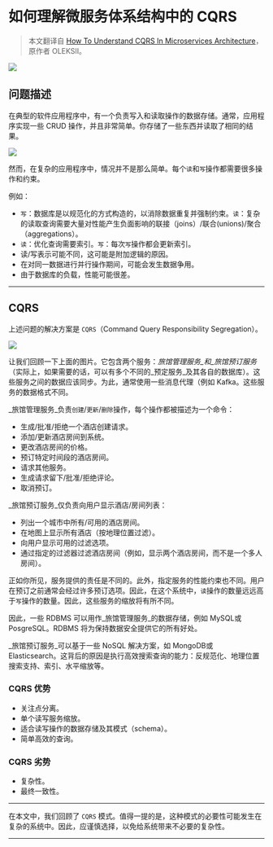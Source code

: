 # 如何理解微服务体系结构中的 CQRS
> 本文翻译自 [How To Understand CQRS In Microservices Architecture](https://link.juejin.cn/?target=https%3A%2F%2Fdatamify.com%2Farchitecture%2Fhow-to-understand-cqrs-in-microservices-architecture%2F "https://datamify.com/architecture/how-to-understand-cqrs-in-microservices-architecture/")，原作者 OLEKSII。

![](https://p3-juejin.byteimg.com/tos-cn-i-k3u1fbpfcp/93dd15a6b9ee44fa8151f74c492b5c20~tplv-k3u1fbpfcp-jj-mark:3024:0:0:0:q75.awebp#?w=1280&h=723&s=70493&e=jpg&b=ffffff)

问题描述
----

在典型的软件应用程序中，有一个负责写入和读取操作的数据存储。通常，应用程序实现一些 CRUD 操作，并且非常简单。你存储了一些东西并读取了相同的结果。

![](https://p3-juejin.byteimg.com/tos-cn-i-k3u1fbpfcp/ee1bcab83f8a48f4954fedb8906fade5~tplv-k3u1fbpfcp-jj-mark:3024:0:0:0:q75.awebp#?w=201&h=443&s=15474&e=jpg&b=fffcfc)

然而，在复杂的应用程序中，情况并不是那么简单。每个`读`和`写`操作都需要很多操作和约束。

例如：

*   `写`：数据库是以规范化的方式构造的，以消除数据重复并强制约束。`读`：复杂的读取查询需要大量对性能产生负面影响的联接（joins）/联合(unions)/聚合（aggregations）。
*   `读`：优化查询需要索引。`写`：每次`写`操作都会更新索引。
*   读/写表示可能不同，这可能是附加逻辑的原因。
*   在对同一数据进行并行操作期间，可能会发生数据争用。
*   由于数据库的负载，性能可能很差。

* * *

CQRS
----

上述问题的解决方案是 `CQRS`（Command Query Responsibility Segregation）。

![](https://p3-juejin.byteimg.com/tos-cn-i-k3u1fbpfcp/832cb2ab1ffa41c089b0a72c54faf679~tplv-k3u1fbpfcp-jj-mark:3024:0:0:0:q75.awebp#?w=500&h=393&s=31871&e=jpg&b=fefcfb)

让我们回顾一下上面的图片。它包含两个服务：_旅馆管理服务_和_旅馆预订服务_（实际上，如果需要的话，可以有多个不同的_预定服务_及其各自的数据库）。这些服务之间的数据应该同步。为此，通常使用一些消息代理（例如 Kafka。这些服务的数据格式不同。

_旅馆管理服务_负责`创建`/`更新`/`删除`操作，每个操作都被描述为一个命令：

*   生成/批准/拒绝一个酒店创建请求。
*   添加/更新酒店房间到系统。
*   更改酒店房间的价格。
*   预订特定时间段的酒店房间。
*   请求其他服务。
*   生成请求留下/批准/拒绝评论。
*   取消预订。

_旅馆预订服务_仅负责向用户显示酒店/房间列表：

*   列出一个城市中所有/可用的酒店房间。
*   在地图上显示所有酒店（按地理位置过滤）。
*   向用户显示可用的过滤选项。
*   通过指定的过滤器过滤酒店房间（例如，显示两个酒店房间，而不是一个多人房间）。

正如你所见，服务提供的责任是不同的。此外，指定服务的性能约束也不同。用户在预订之前通常会经过许多预订选项。因此，在这个系统中，`读`操作的数量远远高于`写`操作的数量。因此，这些服务的缩放将有所不同。

因此，一些 RDBMS 可以用作_旅馆管理服务_的数据存储，例如 MySQL或 PosgreSQL。RDBMS 将为保持数据安全提供它的所有好处。

_旅馆预订服务_可以基于一些 NoSQL 解决方案，如 MongoDB或 Elasticsearch。这背后的原因是执行高效搜索查询的能力：反规范化、地理位置搜索支持、索引、水平缩放等。

### CQRS 优势

*   关注点分离。
*   单个读写服务缩放。
*   适合读写操作的数据存储及其模式（schema）。
*   简单高效的查询。

### CQRS 劣势

*   复杂性。
*   最终一致性。

* * *

在本文中，我们回顾了 `CQRS` 模式。值得一提的是，这种模式的必要性可能发生在复杂的系统中。因此，应谨慎选择，以免给系统带来不必要的复杂性。

* * *